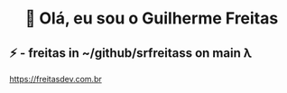 <h1 align="center"> 👋 Olá, eu sou o Guilherme Freitas
</h1>

## ⚡ - freitas in ~/github/srfreitass on main λ
https://freitasdev.com.br
